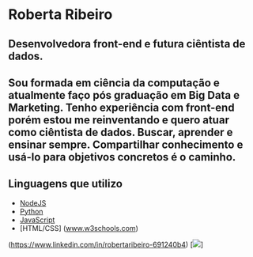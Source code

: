 # Roberta Ribeiro 

## Desenvolvedora front-end e futura ciêntista de dados.

## Sou formada em ciência da computação e atualmente faço pós graduação em Big Data e Marketing. Tenho experiência com front-end porém estou me reinventando e quero atuar como ciêntista de dados. Buscar, aprender e ensinar sempre. Compartilhar conhecimento e usá-lo para objetivos concretos é o caminho.


## Linguagens que utilizo

- [NodeJS](https://nodejs.org)
- [Python](https://www.python.org)
- [JavaScript](https://developer.mozilla.org)
- [HTML/CSS] (www.w3schools.com)




(https://www.linkedin.com/in/robertaribeiro-691240b4) [<img src = "https://img.shields.io/badge/instagram-%23E4405F.svg?&style=for-the-badge&logo=instagram&logoColor=white">]
